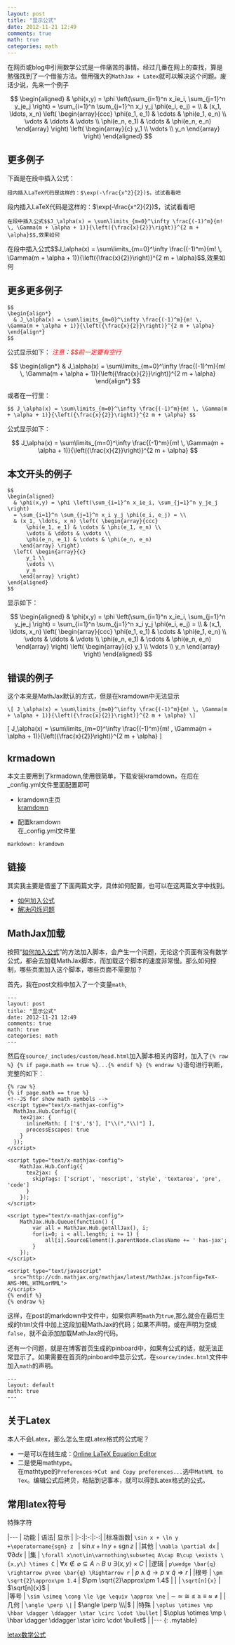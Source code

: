 ```yaml
---
layout: post
title: "显示公式"
date: 2012-11-21 12:49
comments: true
math: true
categories: math
---
```


在网页或blog中引用数学公式是一件痛苦的事情。经过几番在网上的查找，算是勉强找到了一个借鉴方法。借用强大的`MathJax + Latex`就可以解决这个问题。废话少说，先来一个例子  

$$
\begin{aligned}
  & \phi(x,y) = \phi \left(\sum_{i=1}^n x_ie_i, \sum_{j=1}^n y_je_j \right)
  = \sum_{i=1}^n \sum_{j=1}^n x_i y_j \phi(e_i, e_j) = \\
  & (x_1, \ldots, x_n) \left( \begin{array}{ccc}
      \phi(e_1, e_1) & \cdots & \phi(e_1, e_n) \\
      \vdots & \ddots & \vdots \\
      \phi(e_n, e_1) & \cdots & \phi(e_n, e_n)
    \end{array} \right)
  \left( \begin{array}{c}
      y_1 \\
      \vdots \\
      y_n
    \end{array} \right)
\end{aligned}
$$

<!-- more -->

## 更多例子

下面是在段中插入公式：

```
段内插入LaTeX代码是这样的：$\exp(-\frac{x^2}{2})$，试试看看吧
```
<div markdown="1" class="showbox">
段内插入LaTeX代码是这样的：$\exp(-\frac{x^2}{2})$，试试看看吧
</div>

```
在段中插入公式$$J_\alpha(x) = \sum\limits_{m=0}^\infty \frac{(-1)^m}{m! \, \Gamma(m + \alpha + 1)}{\left({\frac{x}{2}}\right)}^{2 m + \alpha}$$,效果如何
```

<div markdown="1" class="showbox">
在段中插入公式$$J_\alpha(x) = \sum\limits_{m=0}^\infty \frac{(-1)^m}{m! \, \Gamma(m + \alpha + 1)}{\left({\frac{x}{2}}\right)}^{2 m + \alpha}$$,效果如何
</div>

## 更多更多例子  

```
$$
\begin{align*}
  & J_\alpha(x) = \sum\limits_{m=0}^\infty \frac{(-1)^m}{m! \, \Gamma(m + \alpha + 1)}{\left({\frac{x}{2}}\right)}^{2 m + \alpha}
\end{align*}
$$
```
公式显示如下： <em style="color:red"> 注意：\$\$前一定要有空行</em>

$$
\begin{align*}
  & J_\alpha(x) = \sum\limits_{m=0}^\infty \frac{(-1)^m}{m! \, \Gamma(m + \alpha + 1)}{\left({\frac{x}{2}}\right)}^{2 m + \alpha}
\end{align*}
$$

或者在一行里：

```
$$ J_\alpha(x) = \sum\limits_{m=0}^\infty \frac{(-1)^m}{m! \, \Gamma(m + \alpha + 1)}{\left({\frac{x}{2}}\right)}^{2 m + \alpha} $$
```

公式显示如下：

$$ J_\alpha(x) = \sum\limits_{m=0}^\infty \frac{(-1)^m}{m! \, \Gamma(m + \alpha + 1)}{\left({\frac{x}{2}}\right)}^{2 m + \alpha} $$

## 本文开头的例子

```
$$
\begin{aligned}
  & \phi(x,y) = \phi \left(\sum_{i=1}^n x_ie_i, \sum_{j=1}^n y_je_j \right)
  = \sum_{i=1}^n \sum_{j=1}^n x_i y_j \phi(e_i, e_j) = \\
  & (x_1, \ldots, x_n) \left( \begin{array}{ccc}
      \phi(e_1, e_1) & \cdots & \phi(e_1, e_n) \\
      \vdots & \ddots & \vdots \\
      \phi(e_n, e_1) & \cdots & \phi(e_n, e_n)
    \end{array} \right)
  \left( \begin{array}{c}
      y_1 \\
      \vdots \\
      y_n
    \end{array} \right)
\end{aligned}
$$
```

显示如下：

$$
\begin{aligned}
  & \phi(x,y) = \phi \left(\sum_{i=1}^n x_ie_i, \sum_{j=1}^n y_je_j \right)
  = \sum_{i=1}^n \sum_{j=1}^n x_i y_j \phi(e_i, e_j) = \\
  & (x_1, \ldots, x_n) \left( \begin{array}{ccc}
      \phi(e_1, e_1) & \cdots & \phi(e_1, e_n) \\
      \vdots & \ddots & \vdots \\
      \phi(e_n, e_1) & \cdots & \phi(e_n, e_n)
    \end{array} \right)
  \left( \begin{array}{c}
      y_1 \\
      \vdots \\
      y_n
    \end{array} \right)
\end{aligned}
$$

## 错误的例子

这个本来是MathJax默认的方式，但是在kramdown中无法显示

```
\[ J_\alpha(x) = \sum\limits_{m=0}^\infty \frac{(-1)^m}{m! \, \Gamma(m + \alpha + 1)}{\left({\frac{x}{2}}\right)}^{2 m + \alpha} \]
```

\[ J_\alpha(x) = \sum\limits_{m=0}^\infty \frac{(-1)^m}{m! \, \Gamma(m + \alpha + 1)}{\left({\frac{x}{2}}\right)}^{2 m + \alpha} \]

## krmadown

本文主要用到了krmadown,使用很简单，下载安装kramdown，在后在\_config.yml文件里面配置即可

* kramdown主页   
[kramdown](http://kramdown.rubyforge.org/)  

* 配置kramdown  
在_config.yml文件里

```
markdown: kramdown
```

## 链接

其实我主要是借鉴了下面两篇文字，具体如何配置，也可以在这两篇文字中找到。

* [如何加入公式](http://yanping.me/cn/blog/2012/03/10/octopress-with-latex/)  
* [解决闪烁问题](http://steshaw.org/blog/2012/02/09/hello-mathjax/)  

## MathJax加载

按照“[如何加入公式](http://yanping.me/cn/blog/2012/03/10/octopress-with-latex/)”的方法加入脚本，会产生一个问题，无论这个页面有没有数学公式，都会去加载MathJax脚本，而加载这个脚本的速度非常慢。那么如何控制，哪些页面加入这个脚本，哪些页面不需要加？    

首先，我在post文档中加入了一个变量`math`,

```
---
layout: post
title: "显示公式"
date: 2012-11-21 12:49
comments: true
math: true
categories: math
---
```

然后在`source/_includes/custom/head.html`加入脚本相关内容时，加入了`{% raw %} {% if page.math == true %}...{% endif %} {% endraw %}`语句进行判断，完整的如下：

```
{% raw %}
{% if page.math == true %}
<!--JS for show math symbols -->
<script type="text/x-mathjax-config">
  MathJax.Hub.Config({
    tex2jax: {
      inlineMath: [ ['$','$'], ["\\(","\\)"] ],
      processEscapes: true
    }
  });
</script>

<script type="text/x-mathjax-config">
    MathJax.Hub.Config({
      tex2jax: {
        skipTags: ['script', 'noscript', 'style', 'textarea', 'pre', 'code']
      }
    });
</script>

<script type="text/x-mathjax-config">
    MathJax.Hub.Queue(function() {
        var all = MathJax.Hub.getAllJax(), i;
        for(i=0; i < all.length; i += 1) {
            all[i].SourceElement().parentNode.className += ' has-jax';
        }
    });
</script>

<script type="text/javascript"
  src="http://cdn.mathjax.org/mathjax/latest/MathJax.js?config=TeX-AMS-MML_HTMLorMML">
</script>
{% endif %}
{% endraw %}
```

这样，在post的markdown中文件中，如果你声明`math`为`true`,那么就会在最后生成的html文件中加上这段加载MathJax的代码；如果不声明，或在声明为空或`false`，就不会添加加载MathJax的代码。   

还有一个问题，就是在博客首页生成的pinboard中，如果有公式的话，就无法正常显示了。如果需要在首页的pinboard中显示公式，在`source/index.html`文件中加入`math`的声明。

```
---
layout: default
math: true
---
```

## 关于Latex

本人不会Latex，那么怎么生成Latex格式的公式呢？   

* 一是可以在线生成：[Online LaTeX Equation Editor](http://www.codecogs.com/latex/eqneditor.php)   
* 二是使用mathtype。   
	在mathtype的`Preferences`->`Cut and Copy preferences...`选中`MathML to Tex`。编辑公式后拷贝，粘贴到记事本，就可以得到Latex格式的公式。


## 常用latex符号

特殊字符

|---
| 功能 | 语法| 显示 |
|:-:|:-:|:-:|
|标准函数| `\sin x + \ln y +\operatorname{sgn} z ` | $\sin x + \ln y +\operatorname{sgn} z$ |
|其他    | `\nabla \partial dx`                      | $\nabla \partial dx$                   |
|集      | `\forall x\not\in\varnothing\subseteq A\cap B\cup \exists \{x,y\} \times C` | $\forall x \not\in \varnothing \subseteq A\cap B\cup \exists \{x,y\} \times C$ |
|逻辑    | `p\wedge \bar{q} \rightarrow p\vee \bar{q} \Rightarrow r` | $p\wedge \bar{q} \rightarrow p\vee \bar{q} \Rightarrow r$ |
|根号    | `\pm \sqrt{2}\approx\pm 1.4`              | $\pm \sqrt{2}\approx\pm 1.4$ |
|        | `\sqrt[n]{x}`        | $\sqrt[n]{x}$ |          
|等号    | `\sim \simeq \cong \le \ge \equiv \approx \ne`  | $\sim \ \simeq \ \cong \ \le \ \ge \ \equiv \ \approx \ \ne$ |
|几何    | `\angle \perp \|` | $\angle \perp \\\|$ |
|特殊    | `\oplus \otimes \mp \hbar \dagger \ddagger \star \circ \cdot \bullet` | $\oplus \otimes \mp \ \hbar \dagger \ddagger \star \circ \cdot \bullet\$ | 
|---
{: .mytable}

[letax数学公式](http://wiki.ubuntu.org.cn/Wikipedia:%E6%95%B0%E5%AD%A6%E5%85%AC%E5%BC%8F)

